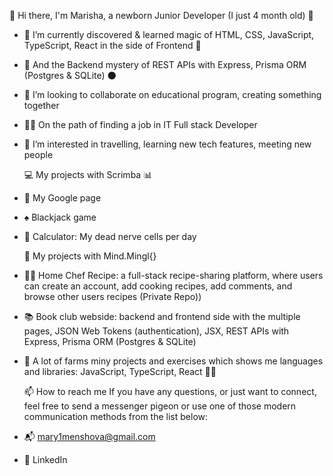    👋 Hi there, I'm Marisha, a newborn Junior Developer (I just 4 month old) 🐣
- 🌱 I’m currently discovered & learned magic of HTML, CSS, JavaScript, TypeScript, React in the side of Frontend 🔮
- 🦇 And the Backend mystery of REST APIs with Express, Prisma ORM (Postgres & SQLite) 🌑
- 💞️ I’m looking to collaborate on educational program, creating something together
- 👩‍💻 On the path of finding a job in IT Full stack Developer
- 👀 I’m interested in travelling, learning new tech features, meeting new people

  💻 My projects with Scrimba 📊
- 🎇 My Google page
- ♠️ Blackjack game
- 🌈 Calculator: My dead nerve cells per day

  🧟 My projects with Mind.Mingl{}
- 👩‍🍳 Home Chef Recipe: a full-stack recipe-sharing platform, where users can create an account, add cooking recipes, add comments, and browse other users recipes (Private Repo))
- 📚 Book club webside: backend and frontend side with the multiple pages, JSON Web Tokens (authentication), JSX, REST APIs with Express, Prisma ORM (Postgres & SQLite) 
- 🚜 A lot of farms miny projects and exercises which shows me languages and libraries: JavaScript, TypeScript, React 🐄🌾

  📫 How to reach me
 If you have any questions, or just want to connect, feel free to send a messenger pigeon or use one of those modern communication methods from the list below:
- 📬 mary1menshova@gmail.com
- 📎 LinkedIn

<!---
MarishaMenshovaIT/MarishaMenshovaIT is a ✨ special ✨ repository because its `README.md` (this file) appears on your GitHub profile.
You can click the Preview link to take a look at your changes.
--->

